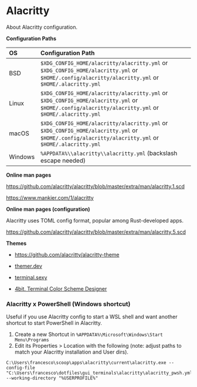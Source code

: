 # Alacritty

About Alacritty configuration.

**Configuration Paths**

| OS      | Configuration Path                                           |
| :------ | :----------------------------------------------------------- |
| BSD     | `$XDG_CONFIG_HOME/alacritty/alacritty.yml` or `$XDG_CONFIG_HOME/alacritty.yml` or `$HOME/.config/alacritty/alacritty.yml` or `$HOME/.alacritty.yml` |
| Linux   | `$XDG_CONFIG_HOME/alacritty/alacritty.yml` or `$XDG_CONFIG_HOME/alacritty.yml` or `$HOME/.config/alacritty/alacritty.yml` or `$HOME/.alacritty.yml` |
| macOS   | `$XDG_CONFIG_HOME/alacritty/alacritty.yml` or `$XDG_CONFIG_HOME/alacritty.yml` or `$HOME/.config/alacritty/alacritty.yml` or `$HOME/.alacritty.yml` |
| Windows | `%APPDATA%\\alacritty\\alacritty.yml` (backslash escape needed) |

**Online man pages**

https://github.com/alacritty/alacritty/blob/master/extra/man/alacritty.1.scd

https://www.mankier.com/1/alacritty

**Online man pages (configuration)**

Alacritty uses TOML config format, popular among Rust-developed apps.

https://github.com/alacritty/alacritty/blob/master/extra/man/alacritty.5.scd

**Themes**

- https://github.com/alacritty/alacritty-theme

- [themer.dev](https://themer.dev/)

- [terminal.sexy](https://terminal.sexy)

- [4bit. Terminal Color Scheme Designer](https://ciembor.github.io/4bit/)

### Alacritty x PowerShell (Windows shortcut)

Useful if you use Alacritty config to start a WSL shell and want another shortcut to start PowerShell in Alacritty.

1. Create a new Shortcut in `%APPDATA%\Microsoft\Windows\Start Menu\Programs`
2. Edit its Properties > Location with the following (note: adjust paths to match your Alacritty installation and User dirs).

```
C:\Users\francesco\scoop\apps\alacritty\current\alacritty.exe --config-file "C:\Users\francesco\dotfiles\gui_terminals\alacritty\alacritty_pwsh.yml" --working-directory "%USERPROFILE%"
```

